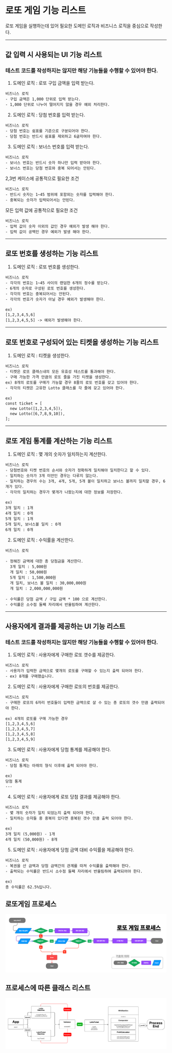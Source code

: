 # 로또 게임 기능 리스트

로또 게임을 실행하는데 있어 필요한 도메인 로직과 비즈니스 로직을 중심으로 작성한다.

---

## 값 입력 시 사용되는 UI 기능 리스트

### 테스트 코드를 작성하지는 않지만 해당 기능들을 수행할 수 있어야 한다.

1. 도메인 로직 : 로또 구입 금액을 입력 받는다.

```
비즈니스 로직
- 구입 금액은 1,000 단위로 입력 받는다.
- 1,000 단위로 나누어 떨어지지 않을 경우 예외 처리한다.
```

2. 도메인 로직 : 당첨 번호를 입력 받는다.

```
비즈니스 로직
- 당첨 번호는 쉼표를 기준으로 구분되어야 한다.
- 당첨 번호는 반드시 쉼표를 제외하고 6글자여야 한다.
```

3. 도메인 로직 : 보너스 번호를 입력 받는다.

```
비즈니스 로직
- 보너스 번호는 반드시 숫자 하나만 입력 받아야 한다.
- 보너스 번호는 당첨 번호와 중복 되어서는 안된다.
```

2,3번 케이스에 공통적으로 필요한 조건

```
비즈니스 로직
- 반드시 숫자는 1~45 범위에 포함외는 숫자를 입력해야 한다.
- 중복되는 숫자가 입력되어서는 안된다.
```

모든 입력 값에 공통적으로 필요한 조건

```
비즈니스 로직
- 입력 값이 숫자 이외의 값인 경우 예외가 발생 해야 한다.
- 입력 값이 공백인 경우 예외가 발생 해야 한다.
```

---

## 로또 번호를 생성하는 기능 리스트

1. 도메인 로직 : 로또 번호를 생성한다.

```
비즈니스 로직
- 각각의 번호는 1~45 사이의 랜덤한 6개의 정수를 받는다.
- 6개의 숫자로 구성된 로또 번호를 생성한다.
- 각각의 번호는 중복되어서는 안된다.
- 각각의 번호가 숫자가 아닐 경우 예외가 발생해야 한다.

ex)
[1,2,3,4,5,6]
[1,2,3,4,5,5] -> 예외가 발생해야 한다.
```

---

## 로또 번호로 구성되어 있는 티켓을 생성하는 기능 리스트

1. 도메인 로직 : 티켓을 생성한다.

```
비즈니스 로직
- 티켓은 로또 클래스내의 모든 유효성 테스트를 통과해야 한다.
- 구매 가능한 가격 만큼의 로또 줄을 가진 티켓을 생성한다.
ex) 8개의 로또를 구매가 가능할 경우 8줄의 로또 번호를 갖고 있어야 한다. 
- 각각의 티켓은 고유한 Lotto 클래스를 각 줄에 갖고 있어야 한다.

ex)
const ticket = [
  new Lotto([1,2,3,4,5]),
  new Lotto([6,7,8,9,10]),
];
```

---

## 로또 게임 통계를 계산하는 기능 리스트

1. 도메인 로직 : 몇 개의 숫자가 일치하는지 계산한다.

```
비즈니스 로직
- 당첨번호와 티켓 번호의 순서와 숫자가 정확하게 일치해야 일치한다고 할 수 있다.
- 일치하는 숫자가 3개 미만인 경우는 다루지 않는다.
- 일치하는 경우의 수는 3개, 4개, 5개, 5개 볼이 일치하고 보너스 볼까지 일치할 경우, 6개가 있다.
- 각각의 일치하는 경우가 몇개가 나왔는지에 대한 정보를 저장한다.

ex)
3개 일치 : 1개
4개 일치 : 0개
5개 일치 : 1개
5개 일치, 보너스볼 일치 : 0개
6개 일치 : 0개
```

2. 도메인 로직 : 수익률을 계산한다.

```
비즈니스 로직

- 정해진 금액에 대한 총 당첨금을 계산한다.
  3개 일치 : 5,000원
  개 일치 : 50,000원
  5개 일치 : 1,500,000원
  개 일치, 보너스 볼 일치 : 30,000,000원
  개 일치 : 2,000,000,000원

- 수익률은 당첨 금액 / 구입 금액 * 100 으로 계산한다.
- 수익률은 소수점 둘째 자리에서 반올림하여 계산한다.
```

---

## 사용자에게 결과를 제공하는 UI 기능 리스트

### 테스트 코드를 작성하지는 않지만 해당 기능들을 수행할 수 있어야 한다.

1. 도메인 로직 : 사용자에게 구매한 로또 갯수를 제공한다.

```
비즈니스 로직
- 사용자가 입력한 금액으로 몇개의 로또를 구매할 수 있는지 출력 되어야 한다.
- ex) 8개를 구매했습니다.
```

2. 도메인 로직 : 사용자에게 구매한 로또의 번호를 제공한다.

```
비즈니스 로직
- 구매한 로또의 6자리 번호들이 입력한 금액으로 살 수 있는 총 로또의 갯수 만큼 출력되어야 한다.

ex) 4개의 로또를 구매 가능한 경우
[1,2,3,4,5,6]
[1,2,3,4,5,7]
[1,2,3,4,5,8]
[1,2,3,4,5,9]
```

3. 도메인 로직 : 사용자에게 당첨 통계를 제공해야 한다.

```
비즈니스 로직
- 당첨 통계는 아래의 형식 이후에 출력 되어야 한다.

ex)
당첨 통계
---
```

4. 도메인 로직 : 사용자에게 로또 당첨 결과를 제공해야 한다.

```
비즈니스 로직
- 몇 개의 숫자가 일치 되었는지 출력 되어야 한다.
- 일치하는 숫자들 중 중복이 있다면 중복된 갯수 만큼 출력 되어야 한다.

ex)
3개 일치 (5,000원) - 1개
4개 일치 (50,000원) - 8개
```

5. 도메인 로직 : 사용자에게 당첨 금액 대비 수익률을 제공해야 한다.

```
비즈니스 로직
- 복권을 산 금액과 당첨 금액간의 관계를 따져 수익률을 출력해야 한다.
- 출력되는 수익률은 반드시 소수점 둘째 자리에서 반올림하여 출력되어야 한다.

ex)
총 수익률은 62.5%입니다.
```


## 로또게임 프로세스

![로또 프로세스](./lottoGameProcess.png)

## 프로세스에 따른 클래스 리스트

![프로세스에 따른 클래스 리스트](./classListByProcess.png)
